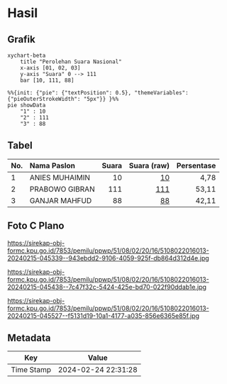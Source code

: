 # Hasil

## Grafik

```mermaid
xychart-beta
    title "Perolehan Suara Nasional"
    x-axis [01, 02, 03]
    y-axis "Suara" 0 --> 111
    bar [10, 111, 88]
```

```mermaid
%%{init: {"pie": {"textPosition": 0.5}, "themeVariables": {"pieOuterStrokeWidth": "5px"}} }%%
pie showData
    "1" : 10
    "2" : 111
    "3" : 88
```

## Tabel

| No. | Nama Paslon    | Suara | Suara (raw) | Persentase |
|:--- |:-------------- | -----:| -----------:| ----------:|
| 1   | ANIES MUHAIMIN | 10    | [10][p-1]   | 4,78       |
| 2   | PRABOWO GIBRAN | 111   | [111][p-2]  | 53,11      |
| 3   | GANJAR MAHFUD  | 88    | [88][p-3]   | 42,11      |


[p-1]: https://github.com/gigit-pemilu/pemilu-2024/blob/main/pilpres/hitung-suara/sub/51-bali/sub/08-buleleng/sub/02-seririt/sub/2016-pengastulan/sub/013-tps/sub/paslon-1.txt
[p-2]: https://github.com/gigit-pemilu/pemilu-2024/blob/main/pilpres/hitung-suara/sub/51-bali/sub/08-buleleng/sub/02-seririt/sub/2016-pengastulan/sub/013-tps/sub/paslon-2.txt
[p-3]: https://github.com/gigit-pemilu/pemilu-2024/blob/main/pilpres/hitung-suara/sub/51-bali/sub/08-buleleng/sub/02-seririt/sub/2016-pengastulan/sub/013-tps/sub/paslon-3.txt

## Foto C Plano

https://sirekap-obj-formc.kpu.go.id/7853/pemilu/ppwp/51/08/02/20/16/5108022016013-20240215-045339--943ebdd2-9106-4059-925f-db864d312d4e.jpg

https://sirekap-obj-formc.kpu.go.id/7853/pemilu/ppwp/51/08/02/20/16/5108022016013-20240215-045438--7c47f32c-5424-425e-bd70-022f90ddab1e.jpg

https://sirekap-obj-formc.kpu.go.id/7853/pemilu/ppwp/51/08/02/20/16/5108022016013-20240215-045527--f5131d19-10a1-4177-a035-856e6365e85f.jpg


## Metadata

| Key        | Value               |
| ---------- | ------------------- |
| Time Stamp | 2024-02-24 22:31:28 |



